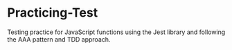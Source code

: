 # Practicing-Test
Testing practice for JavaScript functions using the Jest library and following the AAA pattern and TDD approach.
